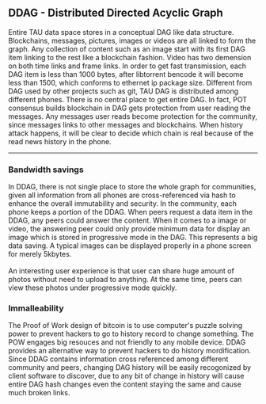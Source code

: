## DDAG - Distributed Directed Acyclic Graph
Entire TAU data space stores in a conceptual DAG like data structure. Blockchains, messages, pictures, images or videos are all linked to form the graph. Any collection of content such as an image start with its first DAG item linking to the rest like a blockchain fashion. Video has two demension on both time links and frame links. 
In order to get fast transmission, each DAG item is less than 1000 bytes, after libtorrent bencode it will become less than 1500, which conforms to ethernet ip package size. 
Different from DAG used by other projects such as git, TAU DAG is distributed among different phones. There is no central place to get entire DAG. 
In fact, POT consensus builds blockchain in DAG gets protection from user reading the messages. Any messages user reads become protection for the community, since messages links to other messages and blockchains. When history attack happens, it will be clear to decide which chain is real because of the read news history in the phone. 

---
### Bandwidth savings
In DDAG, there is not single place to store the whole graph for communities, given all information from all phones are cross-referenced via hash to enhance the overall immutability and security. In the community, each phone keeps a portion of the DDAG. When peers request a data item in the DDAG, any peers could answer the content. When it comes to a image or video, the answering peer could only provide minimum data for display an image which is stored in progressive mode in the DAG. This represents a big data saving. A typical images can be displayed properly in a phone screen for merely 5kbytes. <br><br>
An interesting user experience is that user can share huge amount of photos without need to upload to anything. At the same time, peers can view these photos under progressive mode quickly. 
### Immalleability
The Proof of Work design of bitcoin is to use computer's puzzle solving power to prevent hackers to go to history record to change something. The POW engages big resouces and not friendly to any mobile device. DDAG provides an alternative way to prevent hackers to do history mordification. Since DDAG contains information cross referenced among different community and peers, changing DAG history will be easily recogonized by client software to discover, due to any bit of change in history will cause entire DAG hash changes even the content staying the same and cause much broken links. 
